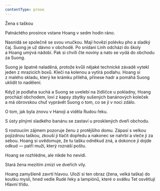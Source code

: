 ```yaml
---
contentType: prose
---
```


<section>

Žena s taškou

Patnáctého prosince vstane Hoang v sedm hodin ráno.

Nasnídá se společně se svou vnučkou. Mají hovězí polévku pho a sladký čaj. Suong je už dávno v obchodě. Po snídani Linh odchází do školy a Hoang umývá nádobí. Pak si chvíli čte noviny a nato se vydá do obchodu za Suong.

Suong je špatně naladěná, protože kvůli nějaké technické závadě vytekl jeden z mrazicích boxů. Klečí na kolenou a vytírá podlahu. Hoang si z malého skladu, který ke krámku přiléhá, přinese hadr a pomáhá Suong uklidit to nadělení.

Když je podlaha suchá a Suong se uvelebí na židličce u pokladny, Hoang prochází obchodem, loví z kapsy zbytky sušených banánových koleček a má obrovskou chuť vyprávět Suong o tom, co se jí v noci zdálo.

O tom, jak byla znovu v Hanoji a viděla Rudou řeku.

S ústy plnými sladkého banánu se zastaví u prosklených dveří obchodu.

S rostoucím zájmem pozoruje ženu z protějšího domu. Zápasí s velkou pojízdnou taškou, zkouší ji tlačit dopředu a nakonec se nahrbí a vleče ji za sebou. Hoang si uvědomuje, že tu tašku odněkud zná, a dokonce jí dojde odkud — patří muži, který roznáší poštu.

Hoang se rozhlédne, ale nikde ho nevidí.

Stará žena mezitím zmizí ve dveřích vily.

Hoang zamyšleně zavrtí hlavou. Uloží si ten obraz (žena, velká taška) do koutku mysli, hned vedle Rudé řeky a lampiónů, které o svátku Tet osvětlují Hlavní třídu.

</section>
